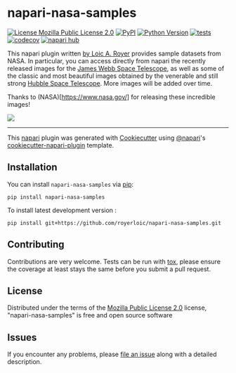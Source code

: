 # napari-nasa-samples

[![License Mozilla Public License 2.0](https://img.shields.io/pypi/l/napari-nasa-samples.svg?color=green)](https://github.com/royerlab/napari-nasa-samples/raw/main/LICENSE)
[![PyPI](https://img.shields.io/pypi/v/napari-nasa-samples.svg?color=green)](https://pypi.org/project/napari-nasa-samples)
[![Python Version](https://img.shields.io/pypi/pyversions/napari-nasa-samples.svg?color=green)](https://python.org)
[![tests](https://github.com/royerloic/napari-nasa-samples/workflows/tests/badge.svg)](https://github.com/royerlab/napari-nasa-samples/actions)
[![codecov](https://codecov.io/gh/royerloic/napari-nasa-samples/branch/main/graph/badge.svg)](https://codecov.io/gh/royerlab/napari-nasa-samples)
[![napari hub](https://img.shields.io/endpoint?url=https://api.napari-hub.org/shields/napari-nasa-samples)](https://napari-hub.org/plugins/napari-nasa-samples)

This napari plugin written [by Loic A. Royer](https://twitter.com/loicaroyer) provides sample datasets from NASA.
In particular, you can access directly from napari the recently released images for the [James Webb Space Telescope](https://webb.nasa.gov/), as well as
some of the classic and most beautiful images obtained by the venerable and still strong [Hubble Space Telescope](https://hubblesite.org/). 
More images will be added over time.

Thanks to (NASA)[https://www.nasa.gov/] for releasing these incredible images!

![](https://github.com/royerloic/napari-nasa-samples/raw/main/docs/images/teaser.gif)

----------------------------------

This [napari] plugin was generated with [Cookiecutter] using [@napari]'s [cookiecutter-napari-plugin] template.

<!--
Don't miss the full getting started guide to set up your new package:
https://github.com/napari/cookiecutter-napari-plugin#getting-started

and review the napari docs for plugin developers:
https://napari.org/plugins/index.html
-->

## Installation

You can install `napari-nasa-samples` via [pip]:

    pip install napari-nasa-samples



To install latest development version :

    pip install git+https://github.com/royerloic/napari-nasa-samples.git


## Contributing

Contributions are very welcome. Tests can be run with [tox], please ensure
the coverage at least stays the same before you submit a pull request.

## License

Distributed under the terms of the [Mozilla Public License 2.0] license,
"napari-nasa-samples" is free and open source software

## Issues

If you encounter any problems, please [file an issue] along with a detailed description.

[napari]: https://github.com/napari/napari
[Cookiecutter]: https://github.com/audreyr/cookiecutter
[@napari]: https://github.com/napari
[MIT]: http://opensource.org/licenses/MIT
[BSD-3]: http://opensource.org/licenses/BSD-3-Clause
[GNU GPL v3.0]: http://www.gnu.org/licenses/gpl-3.0.txt
[GNU LGPL v3.0]: http://www.gnu.org/licenses/lgpl-3.0.txt
[Apache Software License 2.0]: http://www.apache.org/licenses/LICENSE-2.0
[Mozilla Public License 2.0]: https://www.mozilla.org/media/MPL/2.0/index.txt
[cookiecutter-napari-plugin]: https://github.com/napari/cookiecutter-napari-plugin

[file an issue]: https://github.com/royerlab/napari-nasa-samples/issues

[napari]: https://github.com/napari/napari
[tox]: https://tox.readthedocs.io/en/latest/
[pip]: https://pypi.org/project/pip/
[PyPI]: https://pypi.org/
